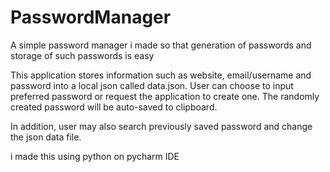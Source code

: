# PasswordManager
A simple password manager i made so that generation of passwords and storage of such passwords is easy

This application stores information such as website, email/username and password into a local json called data.json.
User can choose to input preferred password or request the application to create one.
The randomly created password will be auto-saved to clipboard.


In addition, user may also search previously saved password and change the json data file. 

i made this using python on pycharm IDE


